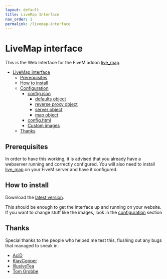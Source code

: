 ```yaml
---
layout: default
title: LiveMap Interface
nav_order: 1
permalink: /livemap-interface
---
```


# LiveMap interface

This is the Web Interface for the FiveM addon [live_map](https://github.com/TGRHavoc/live_map).

- [LiveMap interface](#livemap-interface)
  - [Prerequisites](#prerequisites)
  - [How to install](#how-to-install)
  - [Configuration](#configuration)
    - [config.json](#configjson)
      - [defaults object](#defaults-object)
      - [reverse proxy object](#reverse-proxy-object)
      - [server object](#server-object)
      - [map object](#map-object)
    - [config.html](#confightml)
    - [Custom images](#custom-images)
  - [Thanks](#thanks)

## Prerequisites

In order to have this working, it is advised that you already have a webserver running and correctly configured.
You will also need to install [live_map](https://github.com/TGRHavoc/live_map) on your FiveM server and have it configured.

## How to install

Download the [latest version](https://github.com/TGRHavoc/live_map-interface/archive/master.zip).

This should be enough to get the interface up and running on your website. If you want to change stuff like the images, look in the [configuration](#configuration) section


## Thanks

Special thanks to the people who helped me test this, flushing out any bugs that managed to sneak in.

- [AciD](https://github.com/xlxAciDxlx)
- [KjayCopper](https://github.com/KjayCopper)
- [IllusiveTea](https://github.com/IllusiveTea)
- [Tom Grobbe](https://github.com/TomGrobbe)
